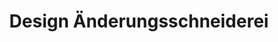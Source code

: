 ---
title: "Design Änderungsschneiderei"
url: /muenchen/design-aenderungsschneiderei/
shop: Schneiderei
---